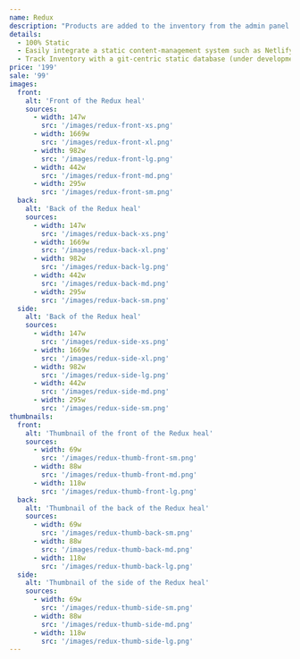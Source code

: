 ```yaml
---
name: Redux
description: "Products are added to the inventory from the admin panel. You can access this from the gocommerce.com/admin page. Check it out to learn more.\_"
details:
  - 100% Static
  - Easily integrate a static content-management system such as Netlify-CMS
  - Track Inventory with a git-centric static database (under development)
price: '199'
sale: '99'
images:
  front:
    alt: 'Front of the Redux heal'
    sources:
      - width: 147w
        src: '/images/redux-front-xs.png'
      - width: 1669w
        src: '/images/redux-front-xl.png'
      - width: 982w
        src: '/images/redux-front-lg.png'
      - width: 442w
        src: '/images/redux-front-md.png'
      - width: 295w
        src: '/images/redux-front-sm.png'
  back:
    alt: 'Back of the Redux heal'
    sources:
      - width: 147w
        src: '/images/redux-back-xs.png'
      - width: 1669w
        src: '/images/redux-back-xl.png'
      - width: 982w
        src: '/images/redux-back-lg.png'
      - width: 442w
        src: '/images/redux-back-md.png'
      - width: 295w
        src: '/images/redux-back-sm.png'
  side:
    alt: 'Back of the Redux heal'
    sources:
      - width: 147w
        src: '/images/redux-side-xs.png'
      - width: 1669w
        src: '/images/redux-side-xl.png'
      - width: 982w
        src: '/images/redux-side-lg.png'
      - width: 442w
        src: '/images/redux-side-md.png'
      - width: 295w
        src: '/images/redux-side-sm.png'
thumbnails:
  front:
    alt: 'Thumbnail of the front of the Redux heal'
    sources:
      - width: 69w
        src: '/images/redux-thumb-front-sm.png'
      - width: 88w
        src: '/images/redux-thumb-front-md.png'
      - width: 118w
        src: '/images/redux-thumb-front-lg.png'
  back:
    alt: 'Thumbnail of the back of the Redux heal'
    sources:
      - width: 69w
        src: '/images/redux-thumb-back-sm.png'
      - width: 88w
        src: '/images/redux-thumb-back-md.png'
      - width: 118w
        src: '/images/redux-thumb-back-lg.png'
  side:
    alt: 'Thumbnail of the side of the Redux heal'
    sources:
      - width: 69w
        src: '/images/redux-thumb-side-sm.png'
      - width: 88w
        src: '/images/redux-thumb-side-md.png'
      - width: 118w
        src: '/images/redux-thumb-side-lg.png'
---
```

